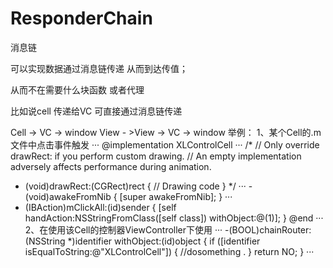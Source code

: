 # ResponderChain
消息链

可以实现数据通过消息链传递  从而到达传值；

从而不在需要什么块函数 或者代理

比如说cell 传递给VC  可直接通过消息链传递

Cell  -> VC -> window
View - >View  -> VC -> window
举例：
1、某个Cell的.m文件中点击事件触发
···
@implementation XLControlCell
···
/*
// Only override drawRect: if you perform custom drawing.
// An empty implementation adversely affects performance during animation.
- (void)drawRect:(CGRect)rect {
// Drawing code
}
*/
···
-(void)awakeFromNib
{
[super awakeFromNib];
}
···
- (IBAction)mClickAll:(id)sender {
[self handAction:NSStringFromClass([self class]) withObject:@(1)];
}
@end
···
2、在使用该Cell的控制器ViewController下使用
···
-(BOOL)chainRouter:(NSString *)identifier withObject:(id)object
{
if ([identifier isEqualToString:@"XLControlCell"]) {
//dosomething .
}
return NO;
}
···
